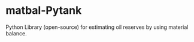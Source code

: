 # matbal-Pytank

Python Library (open-source) for estimating oil reserves by using material balance.
